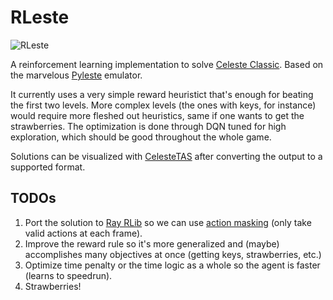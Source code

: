 # RLeste

![RLeste](https://i.imgur.com/r71ZG9D.gif)

A reinforcement learning implementation to solve [Celeste Classic](https://www.lexaloffle.com/bbs/?tid=2145).
Based on the marvelous [Pyleste](https://github.com/CelesteClassic/Pyleste) emulator.

It currently uses a very simple reward heuristict that's enough
for beating the first two levels.
More complex levels (the ones with keys, for instance) would require
more fleshed out heuristics, same if one wants to get the strawberries.
The optimization is done through DQN tuned for high exploration, which should be good throughout the whole game.

Solutions can be visualized with [CelesteTAS](https://github.com/CelesteClassic/ClassicTAS/tree/master/Celeste)
after converting the output to a supported format.

## TODOs
1. Port the solution to [Ray RLib](https://docs.ray.io/en/latest/rllib/index.html) so we can use [action masking](https://github.com/ray-project/ray/blob/3a60beec28c1f9a2d132b6dba40cc5fc5c3aa879/rllib/examples/envs/classes/action_mask_env.py) (only take valid actions at each frame).
2. Improve the reward rule so it's more generalized and (maybe) accomplishes many objectives at once (getting keys, strawberries, etc.)
3. Optimize time penalty or the time logic as a whole so the agent is faster (learns to speedrun).
4. Strawberries!